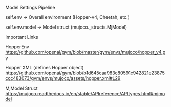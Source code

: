 Model Settings Pipeline

self.env -> Overall environment (Hopper-v4, Cheetah, etc.)

self.env.model -> Model struct (mujoco._structs.MjModel)

Important Links

HopperEnv
https://github.com/openai/gym/blob/master/gym/envs/mujoco/hopper_v4.py

Hopper XML (defines Hopper object)
https://github.com/openai/gym/blob/b1d645caa983c80591c942821e23875ccc483073/gym/envs/mujoco/assets/hopper.xml#L29

MjModel Struct
https://mujoco.readthedocs.io/en/stable/APIreference/APItypes.html#mjmodel